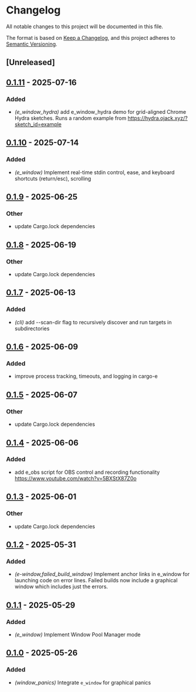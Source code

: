 # Changelog

All notable changes to this project will be documented in this file.

The format is based on [Keep a Changelog](https://keepachangelog.com/en/1.0.0/),
and this project adheres to [Semantic Versioning](https://semver.org/spec/v2.0.0.html).

## [Unreleased]

## [0.1.11](https://github.com/davehorner/cargo-e/compare/e_window-v0.1.10...e_window-v0.1.11) - 2025-07-16

### Added

- *(e_window_hydra)* add e_window_hydra demo for grid-aligned Chrome Hydra sketches.  Runs a random example from https://hydra.ojack.xyz/?sketch_id=example

## [0.1.10](https://github.com/davehorner/cargo-e/compare/e_window-v0.1.9...e_window-v0.1.10) - 2025-07-14

### Added

- *(e_window)* Implement real-time stdin control, ease, and keyboard shortcuts (return/esc), scrolling

## [0.1.9](https://github.com/davehorner/cargo-e/compare/e_window-v0.1.8...e_window-v0.1.9) - 2025-06-25

### Other

- update Cargo.lock dependencies

## [0.1.8](https://github.com/davehorner/cargo-e/compare/e_window-v0.1.7...e_window-v0.1.8) - 2025-06-19

### Other

- update Cargo.lock dependencies

## [0.1.7](https://github.com/davehorner/cargo-e/compare/e_window-v0.1.6...e_window-v0.1.7) - 2025-06-13

### Added

- *(cli)* add --scan-dir flag to recursively discover and run targets in subdirectories

## [0.1.6](https://github.com/davehorner/cargo-e/compare/e_window-v0.1.5...e_window-v0.1.6) - 2025-06-09

### Added

- improve process tracking, timeouts, and logging in cargo-e

## [0.1.5](https://github.com/davehorner/cargo-e/compare/e_window-v0.1.4...e_window-v0.1.5) - 2025-06-07

### Other

- update Cargo.lock dependencies

## [0.1.4](https://github.com/davehorner/cargo-e/compare/e_window-v0.1.3...e_window-v0.1.4) - 2025-06-06

### Added

- add e_obs script for OBS control and recording functionality https://www.youtube.com/watch?v=5BXStX87Z0o

## [0.1.3](https://github.com/davehorner/cargo-e/compare/e_window-v0.1.2...e_window-v0.1.3) - 2025-06-01

### Other

- update Cargo.lock dependencies

## [0.1.2](https://github.com/davehorner/cargo-e/compare/e_window-v0.1.1...e_window-v0.1.2) - 2025-05-31

### Added

- *(e-window,failed_build_window)* Implement anchor links in e_window for launching code on error lines.  Failed builds now include a graphical window which includes just the errors.

## [0.1.1](https://github.com/davehorner/cargo-e/compare/e_window-v0.1.0...e_window-v0.1.1) - 2025-05-29

### Added

- *(e_window)* Implement Window Pool Manager mode

## [0.1.0](https://github.com/davehorner/cargo-e/releases/tag/e_window-v0.1.0) - 2025-05-26

### Added

- *(window_panics)* Integrate `e_window` for graphical panics

